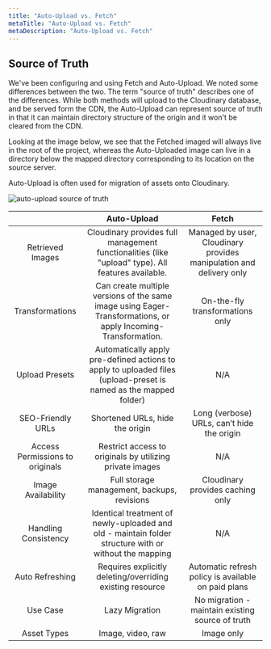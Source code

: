 ```yaml
---
title: "Auto-Upload vs. Fetch"
metaTitle: "Auto-Upload vs. Fetch"
metaDescription: "Auto-Upload vs. Fetch"
---
```


## Source of Truth

We've been configuring and using Fetch and Auto-Upload.  We noted some differences between the two.  The term "source of truth" describes one of the differences.  While both methods will upload to the Cloudinary database, and be served form the CDN, the Auto-Upload can represent source of truth in that it can maintain directory structure of the origin and it won't be cleared from the CDN.

Looking at the image below, we see that the Fetched imaged will always live in the root of the project, whereas the Auto-Uploaded image can live in a directory below the mapped directory corresponding to its location on the source server.  

Auto-Upload is often used for migration of assets onto Cloudinary.

![auto-upload source of truth](https://res.cloudinary.com/cloudinary-training/image/upload/v1590613271/book/source-of-truth.png)

  |   | Auto-Upload  | Fetch  | 
  |:-:|:-:|:-:|
| Retrieved Images | Cloudinary provides full management functionalities (like "upload" type). All features available.|Managed by user, Cloudinary provides manipulation and delivery only|
|Transformations|Can create multiple versions of the same image using Eager-Transformations, or apply Incoming-Transformation.|On-the-fly transformations only|
|Upload Presets|Automatically apply pre-defined actions to apply to uploaded files (upload-preset is named as the mapped folder)|N/A|
|SEO-Friendly URLs|Shortened URLs, hide the origin|Long (verbose) URLs, can’t hide the origin|
|Access Permissions to originals|Restrict access to originals by utilizing private images|N/A|
|Image Availability|Full storage management, backups, revisions|Cloudinary provides caching only|
|Handling Consistency|Identical treatment of newly-uploaded and old - maintain folder structure with or without the mapping|N/A|
|Auto Refreshing|Requires explicitly deleting/overriding existing resource|Automatic refresh policy is available on paid plans|
|Use Case|Lazy Migration|No migration - maintain existing source of truth|
|Asset Types|Image, video, raw|Image only|





